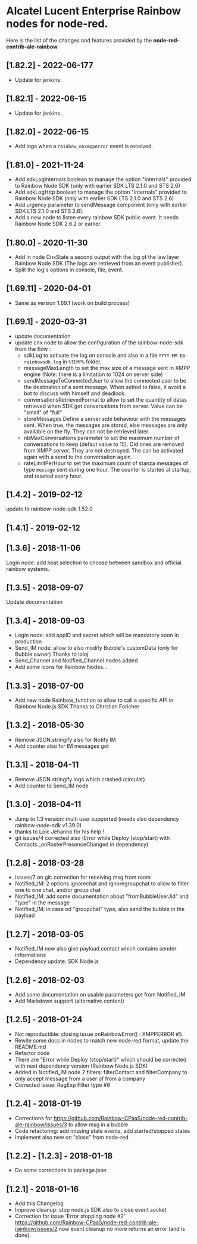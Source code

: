 # Alcatel Lucent Enterprise Rainbow nodes for node-red.

Here is the list of the changes and features provided by the **node-red-contrib-ale-rainbow**

## [1.82.2] - 2022-06-177
-   Update for jenkins.

## [1.82.1] - 2022-06-15
-   Update for jenkins.

## [1.82.0] - 2022-06-15
-   Add logs when a `rainbow_onxmpperror` event is received.

## [1.81.0] - 2021-11-24
-   Add sdkLogInternals boolean to manage the option "internals" provided to Rainbow Node SDK (only with earlier SDK LTS 2.1.0 and STS 2.6)
-   Add sdkLogHttp boolean to manage the option "internals" provided to Rainbow Node SDK (only with earlier SDK LTS 2.1.0 and STS 2.6)
-   Add urgency parameter to sendMessage component (only with earlier SDK LTS 2.1.0 and STS 2.6).
-   Add a new node to listen every rainbow SDK public event. It needs Rainbow Node SDK 2.6.2 or earlier.

## [1.80.0] - 2020-11-30
-   Add in node CnxState a second output with the log of the law layer Rainbow Node SDK (The logs are retrieved from an event publisher).
-   Split the log's options in console, file, event.

## [1.69.11] - 2020-04-01
-   Same as version 1.69.1 (work on build process)

## [1.69.1] - 2020-03-31
-   update documentation
-   update cnx node to allow the configuration of the rainbow-node-sdk from the flow :
    * sdkLog to activate the log on console and also in a file `YYYY-MM-DD-rainbowsdk.log` in `%TEMP%` folder.
    * messageMaxLength to set the max size of a message sent in XMPP engine (Note: there is a limitation to 1024 on server side)
    * sendMessageToConnectedUser to allow the connected user to be the destination of a sent message. When setted to false, it avoid a bot to discuss with himself and deadlock.
    * conversationsRetrievedFormat to allow to set the quantity of datas retrieved when SDK get conversations from server. Value can be "small" of "full"
    * storeMessages Define a server side behaviour with the messages sent. When true, the messages are stored, else messages are only available on the fly. They can not be retrieved later.
    * nbMaxConversations parameter to set the maximum number of conversations to keep (defaut value to 15). Old ones are removed from XMPP server. They are not destroyed. The can be activated again with a send to the conversation again.
    * rateLimitPerHour to set the maximum count of stanza messages of type `message` sent during one hour. The counter is started at startup, and reseted every hour.

## [1.4.2] - 2019-02-12
update to rainbow-node-sdk 1.52.0

## [1.4.1] - 2019-02-12

## [1.3.6] - 2018-11-06
Login node: add host selection to choose between sandbox and official rainbow systems.

## [1.3.5] - 2018-09-07
Update documentation

## [1.3.4] - 2018-09-03
- Login node: add appID and secret which will be mandatory soon in production
- Send_IM node: allow to also modify Bubble's customData (only for Bubble owner)
Thanks to loloj
- Send_Channel and Notified_Channel nodes added
- Add some icons for Rainbow Nodes...

## [1.3.3] - 2018-07-00
- Add new node Rainbow_function to allow to call a specific API in Rainbow Node.js SDK
Thanks to Christian Foricher

## [1.3.2] - 2018-05-30
- Remove JSON.stringify also for Notify IM
- Add counter also for IM messages got

## [1.3.1] - 2018-04-11
- Remove JSON.stringify logs which crashed (circular)
- Add counter to Send_IM node

## [1.3.0] - 2018-04-11
- Jump to 1.3 version: multi user supported (needs also dependency rainbow-node-sdk v1.39.0)
- thanks to Loic Jehanno for his help !
- git issues/4 corrected also (Error while Deploy (stop/start) with Contacts._onRosterPresenceChanged in dependency)

## [1.2.8] - 2018-03-28
- issues/7 on git: correction for receiving msg from room
- Notified_IM: 2 options ignorechat and ignoregroupchat to allow to filter one to one chat, and/or group chat
- Notified_IM: add some documentation about "fromBubbleUserJid" and "type" in the message
- Notified_IM: in case od "groupchat" type, also send the bubble in the payload

## [1.2.7] - 2018-03-05
- Notified_IM now also give payload.contact which contains sender informations
- Dependency update: SDK Node.js

## [1.2.6] - 2018-02-03
- Add some documentation on usable parameters got from Notified_IM
- Add Markdown support (alternative content)

## [1.2.5] - 2018-01-24
- Not reproductible: closing issue onRainbowError() : XMPPERROR #5
- Rewite some docs in nodes to match new node-red format, update the README.md
- Refactor code
- There are "Error while Deploy (stop/start)" which should be corrected with next dependency version (Rainbow Node.js SDK)
- Added in Notified_IM node 2 filters: filterContact and filterCompany to only accept message from a user of from a company
- Corrected issue: RegExp Filter typo #6

## [1.2.4] - 2018-01-19
- Corrections for https://github.com/Rainbow-CPaaS/node-red-contrib-ale-rainbow/issues/3 to allow msg in a bubble
- Code refactoring: add missing state events, add started/stopped states
- implement also new on "close" from node-red

## [1.2.2] - [1.2.3] - 2018-01-18
- Do some corrections in package.json

## [1.2.1] - 2018-01-16
- Add this Changelog
- Improve cleanup: stop node.js SDK also to close event socket
- Correction for issue 'Error stopping node #2'
  https://github.com/Rainbow-CPaaS/node-red-contrib-ale-rainbow/issues/2
  now event cleanup no more returns an error (and is done).

